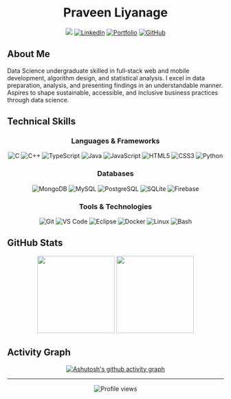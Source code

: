 <div align="center">
  
# Praveen Liyanage

<!--[![Typing SVG](https://readme-typing-svg.herokuapp.com?font=Fira+Code&weight=600&size=28&duration=3000&pause=1000&color=0366D6&center=true&vCenter=true&width=600&lines=Data+Enthusiast;Information+Technology+Student;Software+Developer;Problem+Solver)](https://git.io/typing-svg)-->

[<img src="https://img.shields.io/badge/Gmail-lnipuna20%40gmail.com-D14836?style=for-the-badge&logo=gmail&logoColor=white" />](mailto:lnipuna20@gmail.com)
[![LinkedIn](https://img.shields.io/badge/LinkedIn-Connect-0077B5?style=for-the-badge&logo=linkedin&logoColor=white)](https://www.linkedin.com/public-profile/settings?lipi=urn%3Ali%3Apage%3Ad_flagship3_profile_self_edit_contact-info%3BynTj6tGWRG6HzdGuy7yE8g%3D%3D)
[![Portfolio](https://img.shields.io/badge/Portfolio-Visit-4285F4?style=for-the-badge&logo=google-chrome&logoColor=white)](https://praveenliyanage.vercel.app)
[![GitHub](https://img.shields.io/badge/GitHub-Follow-181717?style=for-the-badge&logo=github&logoColor=white)](https://github.com/NPraveenLiyanage)

</div>

## About Me

Data Science undergraduate skilled in full‑stack web and mobile development, algorithm design, and statistical analysis. I excel in data preparation, analysis, and presenting findings in an understandable manner. Aspires to shape sustainable, accessible, and inclusive business practices through data science.

## Technical Skills

<div align="center">

### Languages & Frameworks

![C](https://img.shields.io/badge/C-00599C?style=for-the-badge&logo=c&logoColor=white)
![C++](https://img.shields.io/badge/C++-00599C?style=for-the-badge&logo=c%2B%2B&logoColor=white)
![TypeScript](https://img.shields.io/badge/TypeScript-3178C6?style=for-the-badge&logo=typescript&logoColor=white)
![Java](https://img.shields.io/badge/Java-007396?style=for-the-badge&logo=java&logoColor=white)
![JavaScript](https://img.shields.io/badge/JavaScript-F7DF1E?style=for-the-badge&logo=javascript&logoColor=black)
![HTML5](https://img.shields.io/badge/HTML5-E34F26?style=for-the-badge&logo=html5&logoColor=white)
![CSS3](https://img.shields.io/badge/CSS3-1572B6?style=for-the-badge&logo=css3&logoColor=white)
![Python](https://img.shields.io/badge/Python-3776AB?style=for-the-badge&logo=python&logoColor=white)

### Databases

![MongoDB](https://img.shields.io/badge/MongoDB-47A248?style=for-the-badge&logo=mongodb&logoColor=white)
![MySQL](https://img.shields.io/badge/MySQL-4479A1?style=for-the-badge&logo=mysql&logoColor=white)
![PostgreSQL](https://img.shields.io/badge/PostgreSQL-336791?style=for-the-badge&logo=postgresql&logoColor=white)
![SQLite](https://img.shields.io/badge/SQLite-003B57?style=for-the-badge&logo=sqlite&logoColor=white)
![Firebase](https://img.shields.io/badge/Firebase-FFCA28?style=for-the-badge&logo=firebase&logoColor=black)

### Tools & Technologies

![Git](https://img.shields.io/badge/Git-F05032?style=for-the-badge&logo=git&logoColor=white)
![VS Code](https://img.shields.io/badge/VS_Code-007ACC?style=for-the-badge&logo=visual-studio-code&logoColor=white)
![Eclipse](https://img.shields.io/badge/Eclipse-2C2255?style=for-the-badge&logo=eclipse&logoColor=white)
![Docker](https://img.shields.io/badge/Docker-2496ED?style=for-the-badge&logo=docker&logoColor=white)
![Linux](https://img.shields.io/badge/Linux-FCC624?style=for-the-badge&logo=linux&logoColor=black)
![Bash](https://img.shields.io/badge/Bash-4EAA25?style=for-the-badge&logo=gnubash&logoColor=white)

</div>

## GitHub Stats

<div align="center">
  <img height="180em" src="https://github-readme-stats.vercel.app/api?username=NPraveenLiyanage&show_icons=true&theme=tokyonight&count_private=true&hide_border=true" />
  <img height="180em" src="https://github-readme-stats.vercel.app/api/top-langs/?username=NPraveenLiyanage&layout=compact&theme=tokyonight&hide_border=true" />
</div>

## Activity Graph

<div align="center">
  
  [![Ashutosh's github activity graph](https://github-readme-activity-graph.vercel.app/graph?username=NPraveenLiyanage&theme=tokyo-night&hide_border=true)](https://github.com/ashutosh00710/github-readme-activity-graph)
  
</div>

---

<div align="center">
  <img src="https://komarev.com/ghpvc/?username=NPraveenLiyanage&color=blue&style=flat-square&label=Profile+Views" alt="Profile views" />
</div>

<div align="center">
  
  
</div>
